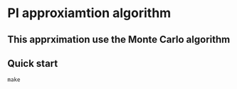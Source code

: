 # PI approxiamtion algorithm

## This apprximation use the Monte Carlo algorithm

## Quick start
```console
make
```